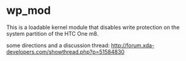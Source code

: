 wp_mod
======

This is a loadable kernel module that disables write protection 
on the system partition of the HTC One m8.

some directions and a discussion thread: http://forum.xda-developers.com/showthread.php?p=51584830



